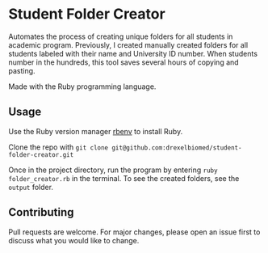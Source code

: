 # Student Folder Creator

Automates the process of creating unique folders for all students in academic program. Previously, I created manually created folders for all students labeled with their name and University ID number. When students number in the hundreds, this tool saves several hours of copying and pasting.

Made with the Ruby programming language.

## Usage

Use the Ruby version manager [rbenv](https://github.com/rbenv/rbenv#installation) to install Ruby.

Clone the repo with `git clone git@github.com:drexelbiomed/student-folder-creator.git`

Once in the project directory, run the program by entering `ruby folder_creator.rb` in the terminal. To see the created folders, see the `output` folder.

## Contributing

Pull requests are welcome. For major changes, please open an issue first to discuss what you would like to change.
